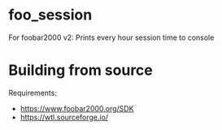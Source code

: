 # foo_session
For foobar2000 v2: Prints every hour session time to console

# Building from source
Requirements:
* https://www.foobar2000.org/SDK
* https://wtl.sourceforge.io/
